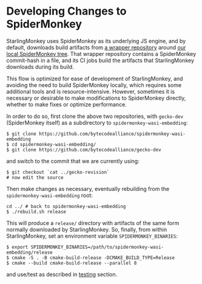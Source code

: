 # Developing Changes to SpiderMonkey

StarlingMonkey uses SpiderMonkey as its underlying JS engine, and by default, downloads build
artifacts from [a wrapper repository](wasi-embedding) around
[our local SpiderMonkey tree](geck-dev). That wrapper repository contains a SpiderMonkey commit-hash
in a file, and its CI jobs build the artifacts that StarlingMonkey downloads during its build.

This flow is optimized for ease of development of StarlingMonkey, and avoiding the need to build
SpiderMonkey locally, which requires some additional tools and is resource-intensive. However,
sometimes it is necessary or desirable to make modifications to SpiderMonkey directly, whether to
make fixes or optimize performance.

In order to do so, first clone the above two repositories, with `gecko-dev` (SpiderMonkey itself) as
a subdirectory to `spidermonkey-wasi-embedding`:

```shell
$ git clone https://github.com/bytecodealliance/spidermonkey-wasi-embedding
$ cd spidermonkey-wasi-embedding/
$ git clone https://github.com/bytecodealliance/gecko-dev
```

and switch to the commit that we are currently using:

```shell
$ git checkout `cat ../gecko-revision`
# now edit the source
```

Then make changes as necessary, eventually rebuilding from the `spidermonkey-wasi-embedding` root:

```shell
cd ../ # back to spidermonkey-wasi-embedding
$ ./rebuild.sh release
```

This will produce a `release/` directory with artifacts of the same form normally downloaded by
StarlingMonkey. So, finally, from within StarlingMonkey, set an environment variable
`SPIDERMONKEY_BINARIES`:

```shell
$ export SPIDERMONKEY_BINARIES=/path/to/spidermonkey-wasi-embedding/release
$ cmake -S . -B cmake-build-release -DCMAKE_BUILD_TYPE=Release
$ cmake --build cmake-build-release --parallel 8
```

and use/test as described in [testing][testing] section.

[testing]: ../getting/started/tesing.md
[wasi-embedding]: https://github.com/bytecodealliance/spidermonkey-wasi-embedding
[geck-dev]: https://github.com/bytecodealliance/gecko-dev
